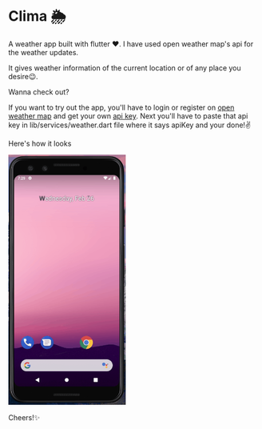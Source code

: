 # Clima 🌦

A weather app built with flutter ❤.
I have used open weather map's api for the weather updates.

It gives weather information of the current location or of any place you desire😉.

Wanna check out?

If you want to try out the app, you'll have to login or register on [open weather map](https://openweathermap.org/) and get your own [api key](https://home.openweathermap.org/api_keys).
Next you'll have to paste that api key in lib/services/weather.dart file where it says apiKey and your done!✌


Here's how it looks

<img src="clima.gif" height="500px" />

Cheers!✨
